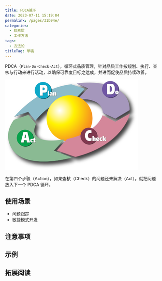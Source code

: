 ```yaml
---
title: PDCA循环
date: 2023-07-11 15:19:04
permalink: /pages/31b94e/
categories: 
  - 软素质
  - 工作方法
tags: 
  - 方法论
titleTag: 草稿
---
```


PDCA（`Plan-Do-Check-Act`），循环式品质管理，针对品质工作按规划、执行、查核与行动来进行活动，以确保可靠度目标之达成，并进而促使品质持续改善。

![Alt text](../../@assets/img/image-10.png)

在第四个步骤（Action），如果查核（Check）的问题还未解决（Act），就把问题放入下一个 PDCA 循环。

## 使用场景
- 问题跟踪
- 敏捷模式开发


## 注意事项

## 示例

## 拓展阅读